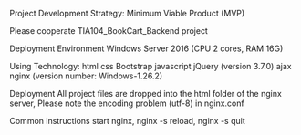 Project Development Strategy: Minimum Viable Product (MVP)

Please cooperate TIA104_BookCart_Backend project

Deployment Environment
Windows Server 2016 (CPU 2 cores, RAM 16G)

Using Technology:
html
css
Bootstrap
javascript
jQuery (version 3.7.0)
ajax
nginx (version number: Windows-1.26.2)

Deployment
All project files are dropped into the html folder of the nginx server,
Please note the encoding problem (utf-8) in nginx.conf

Common instructions
start nginx,
nginx -s reload,
nginx -s quit
